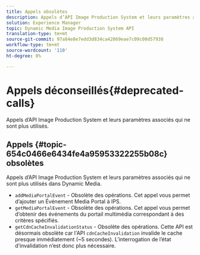 ```yaml
---
title: Appels obsolètes
description: Appels d’API Image Production System et leurs paramètres associés qui ne sont plus utilisés dans Dynamic Media.
solution: Experience Manager
topic: Dynamic Media Image Production System API
translation-type: tm+mt
source-git-commit: 97a84e8e7edd3d834ca42069eae7c09c00d57938
workflow-type: tm+mt
source-wordcount: '110'
ht-degree: 0%

---
```



# Appels déconseillés{#deprecated-calls}

Appels d’API Image Production System et leurs paramètres associés qui ne sont plus utilisés.

## Appels {#topic-654c0466e6434fe4a95953322255b08c} obsolètes

Appels d’API Image Production System et leurs paramètres associés qui ne sont plus utilisés dans Dynamic Media.

* `addMediaPortalEvent` - Obsolète des opérations. Cet appel vous permet d’ajouter un Événement Media Portal à IPS.
* `getMediaPortalEvent` - Obsolète des opérations. Cet appel vous permet d’obtenir des événements du portail multimédia correspondant à des critères spécifiés.
* `getCdnCacheInvalidationStatus` - Obsolète des opérations. Cette API est désormais obsolète car l&#39;API `cdnCacheInvalidation` invalide le cache presque immédiatement (~5 secondes). L’interrogation de l’état d’invalidation n’est donc plus nécessaire.

